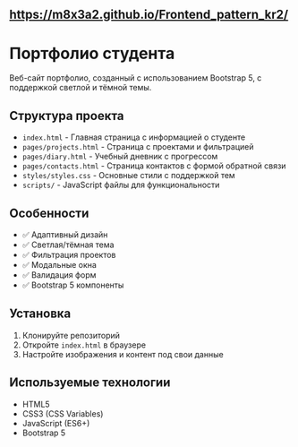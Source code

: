 ## https://m8x3a2.github.io/Frontend_pattern_kr2/

# Портфолио студента

Веб-сайт портфолио, созданный с использованием Bootstrap 5, с поддержкой светлой и тёмной темы.

## Структура проекта

- `index.html` - Главная страница с информацией о студенте
- `pages/projects.html` - Страница с проектами и фильтрацией
- `pages/diary.html` - Учебный дневник с прогрессом
- `pages/contacts.html` - Страница контактов с формой обратной связи
- `styles/styles.css` - Основные стили с поддержкой тем
- `scripts/` - JavaScript файлы для функциональности

## Особенности

- ✅ Адаптивный дизайн
- ✅ Светлая/тёмная тема
- ✅ Фильтрация проектов
- ✅ Модальные окна
- ✅ Валидация форм
- ✅ Bootstrap 5 компоненты

## Установка

1. Клонируйте репозиторий
2. Откройте `index.html` в браузере
3. Настройте изображения и контент под свои данные

## Используемые технологии

- HTML5
- CSS3 (CSS Variables)
- JavaScript (ES6+)
- Bootstrap 5